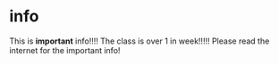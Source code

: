 # info
This is **important** info!!!!
The class is over 1 in week!!!!!
Please read the internet for the important info!
